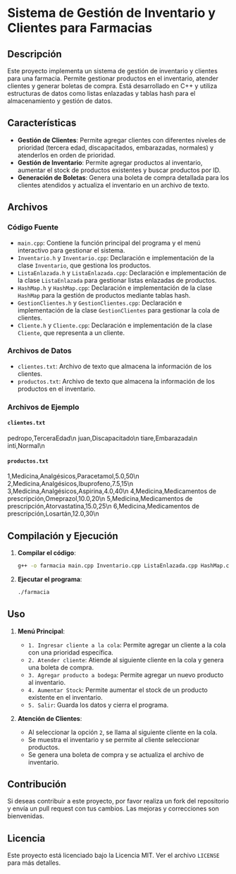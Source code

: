 # Sistema de Gestión de Inventario y Clientes para Farmacias

## Descripción

Este proyecto implementa un sistema de gestión de inventario y clientes para una farmacia. Permite gestionar productos en el inventario, atender clientes y generar boletas de compra. Está desarrollado en C++ y utiliza estructuras de datos como listas enlazadas y tablas hash para el almacenamiento y gestión de datos.

## Características

- **Gestión de Clientes**: Permite agregar clientes con diferentes niveles de prioridad (tercera edad, discapacitados, embarazadas, normales) y atenderlos en orden de prioridad.
- **Gestión de Inventario**: Permite agregar productos al inventario, aumentar el stock de productos existentes y buscar productos por ID.
- **Generación de Boletas**: Genera una boleta de compra detallada para los clientes atendidos y actualiza el inventario en un archivo de texto.

## Archivos

### Código Fuente

- `main.cpp`: Contiene la función principal del programa y el menú interactivo para gestionar el sistema.
- `Inventario.h` y `Inventario.cpp`: Declaración e implementación de la clase `Inventario`, que gestiona los productos.
- `ListaEnlazada.h` y `ListaEnlazada.cpp`: Declaración e implementación de la clase `ListaEnlazada` para gestionar listas enlazadas de productos.
- `HashMap.h` y `HashMap.cpp`: Declaración e implementación de la clase `HashMap` para la gestión de productos mediante tablas hash.
- `GestionClientes.h` y `GestionClientes.cpp`: Declaración e implementación de la clase `GestionClientes` para gestionar la cola de clientes.
- `Cliente.h` y `Cliente.cpp`: Declaración e implementación de la clase `Cliente`, que representa a un cliente.

### Archivos de Datos

- `clientes.txt`: Archivo de texto que almacena la información de los clientes.
- `productos.txt`: Archivo de texto que almacena la información de los productos en el inventario.

### Archivos de Ejemplo

#### `clientes.txt`

pedropo,TerceraEdad\n
juan,Discapacitado\n
tiare,Embarazada\n
inti,Normal\n

#### `productos.txt`

1,Medicina,Analgésicos,Paracetamol,5.0,50\n
2,Medicina,Analgésicos,Ibuprofeno,7.5,15\n
3,Medicina,Analgésicos,Aspirina,4.0,40\n
4,Medicina,Medicamentos de prescripción,Omeprazol,10.0,20\n
5,Medicina,Medicamentos de prescripción,Atorvastatina,15.0,25\n
6,Medicina,Medicamentos de prescripción,Losartán,12.0,30\n


## Compilación y Ejecución

1. **Compilar el código**:
    ```sh
    g++ -o farmacia main.cpp Inventario.cpp ListaEnlazada.cpp HashMap.cpp GestionClientes.cpp Cliente.cpp
    ```

2. **Ejecutar el programa**:
    ```sh
    ./farmacia
    ```

## Uso

1. **Menú Principal**:
    - `1. Ingresar cliente a la cola`: Permite agregar un cliente a la cola con una prioridad específica.
    - `2. Atender cliente`: Atiende al siguiente cliente en la cola y genera una boleta de compra.
    - `3. Agregar producto a bodega`: Permite agregar un nuevo producto al inventario.
    - `4. Aumentar Stock`: Permite aumentar el stock de un producto existente en el inventario.
    - `5. Salir`: Guarda los datos y cierra el programa.

2. **Atención de Clientes**:
    - Al seleccionar la opción `2`, se llama al siguiente cliente en la cola.
    - Se muestra el inventario y se permite al cliente seleccionar productos.
    - Se genera una boleta de compra y se actualiza el archivo de inventario.

## Contribución

Si deseas contribuir a este proyecto, por favor realiza un fork del repositorio y envía un pull request con tus cambios. Las mejoras y correcciones son bienvenidas.

## Licencia

Este proyecto está licenciado bajo la Licencia MIT. Ver el archivo `LICENSE` para más detalles.
